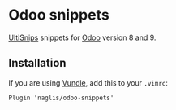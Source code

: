 # Odoo snippets

[UltiSnips](https://github.com/SirVer/ultisnips/) snippets for [Odoo](https://odoo.com/) version 8 and 9.

## Installation

If you are using [Vundle](https://github.com/VundleVim/Vundle.vim), add this to
your `.vimrc`:

    Plugin 'naglis/odoo-snippets'

